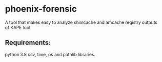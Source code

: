 # phoenix-forensic
A tool that makes easy to analyze shimcache and amcache registry outputs of KAPE tool.


## Requirements: 
python 3.8
csv, time, os and pathlib libraries.

